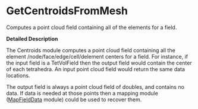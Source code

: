 # GetCentroidsFromMesh

Computes a point cloud field containing all of the elements for a field.

**Detailed Description**

The Centroids module computes a point cloud field containing all the element /node/face/edge/cell/delement centers for a field. For instance, if the input field is a TetVolField then the output field would contain the center of each tetrahedra. An input point cloud field would return the same data locations.

The output field is always a point cloud field of doubles, and contains no data. If data is needed at those points then a mapping module ([MapFieldData](../ChangeFieldData/index) module) could be used to recover them.
